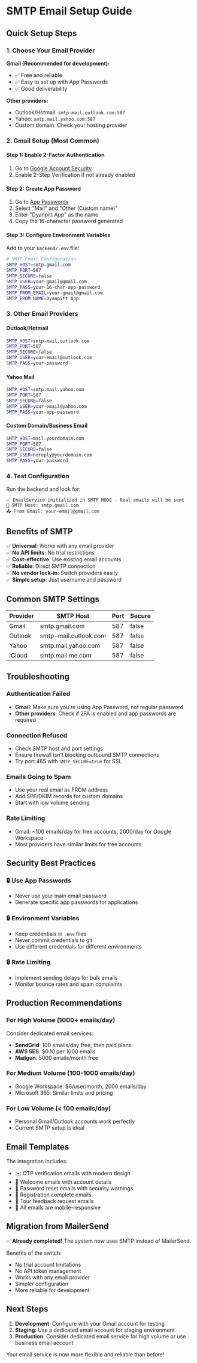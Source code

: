 # SMTP Email Setup Guide

## Quick Setup Steps

### 1. Choose Your Email Provider

**Gmail (Recommended for development):**
- ✅ Free and reliable
- ✅ Easy to set up with App Passwords
- ✅ Good deliverability

**Other providers:**
- Outlook/Hotmail: `smtp-mail.outlook.com:587`
- Yahoo: `smtp.mail.yahoo.com:587`
- Custom domain: Check your hosting provider

### 2. Gmail Setup (Most Common)

#### Step 1: Enable 2-Factor Authentication
1. Go to [Google Account Security](https://myaccount.google.com/security)
2. Enable 2-Step Verification if not already enabled

#### Step 2: Create App Password
1. Go to [App Passwords](https://myaccount.google.com/apppasswords)
2. Select "Mail" and "Other (Custom name)"
3. Enter "Dyanpitt App" as the name
4. Copy the 16-character password generated

#### Step 3: Configure Environment Variables
Add to your `backend/.env` file:

```bash
# SMTP Email Configuration
SMTP_HOST=smtp.gmail.com
SMTP_PORT=587
SMTP_SECURE=false
SMTP_USER=your-gmail@gmail.com
SMTP_PASS=your-16-char-app-password
SMTP_FROM_EMAIL=your-gmail@gmail.com
SMTP_FROM_NAME=Dyanpitt App
```

### 3. Other Email Providers

#### Outlook/Hotmail
```bash
SMTP_HOST=smtp-mail.outlook.com
SMTP_PORT=587
SMTP_SECURE=false
SMTP_USER=your-email@outlook.com
SMTP_PASS=your-password
```

#### Yahoo Mail
```bash
SMTP_HOST=smtp.mail.yahoo.com
SMTP_PORT=587
SMTP_SECURE=false
SMTP_USER=your-email@yahoo.com
SMTP_PASS=your-app-password
```

#### Custom Domain/Business Email
```bash
SMTP_HOST=mail.yourdomain.com
SMTP_PORT=587
SMTP_SECURE=false
SMTP_USER=noreply@yourdomain.com
SMTP_PASS=your-password
```

### 4. Test Configuration

Run the backend and look for:
```
✅ EmailService initialized in SMTP MODE - Real emails will be sent
📧 SMTP Host: smtp.gmail.com
📤 From Email: your-email@gmail.com
```

## Benefits of SMTP

✅ **Universal**: Works with any email provider  
✅ **No API limits**: No trial restrictions  
✅ **Cost-effective**: Use existing email accounts  
✅ **Reliable**: Direct SMTP connection  
✅ **No vendor lock-in**: Switch providers easily  
✅ **Simple setup**: Just username and password  

## Common SMTP Settings

| Provider | SMTP Host | Port | Secure |
|----------|-----------|------|--------|
| Gmail | smtp.gmail.com | 587 | false |
| Outlook | smtp-mail.outlook.com | 587 | false |
| Yahoo | smtp.mail.yahoo.com | 587 | false |
| iCloud | smtp.mail.me.com | 587 | false |

## Troubleshooting

### Authentication Failed
- **Gmail**: Make sure you're using App Password, not regular password
- **Other providers**: Check if 2FA is enabled and app passwords are required

### Connection Refused
- Check SMTP host and port settings
- Ensure firewall isn't blocking outbound SMTP connections
- Try port 465 with `SMTP_SECURE=true` for SSL

### Emails Going to Spam
- Use your real email as FROM address
- Add SPF/DKIM records for custom domains
- Start with low volume sending

### Rate Limiting
- Gmail: ~100 emails/day for free accounts, 2000/day for Google Workspace
- Most providers have similar limits for free accounts

## Security Best Practices

### 🔒 Use App Passwords
- Never use your main email password
- Generate specific app passwords for applications

### 🔒 Environment Variables
- Keep credentials in `.env` files
- Never commit credentials to git
- Use different credentials for different environments

### 🔒 Rate Limiting
- Implement sending delays for bulk emails
- Monitor bounce rates and spam complaints

## Production Recommendations

### For High Volume (1000+ emails/day)
Consider dedicated email services:
- **SendGrid**: 100 emails/day free, then paid plans
- **AWS SES**: $0.10 per 1000 emails
- **Mailgun**: 5000 emails/month free

### For Medium Volume (100-1000 emails/day)
- Google Workspace: $6/user/month, 2000 emails/day
- Microsoft 365: Similar limits and pricing

### For Low Volume (< 100 emails/day)
- Personal Gmail/Outlook accounts work perfectly
- Current SMTP setup is ideal

## Email Templates

The integration includes:
- ✉️ OTP verification emails with modern design
- 🎉 Welcome emails with account details
- 🔐 Password reset emails with security warnings
- 📧 Registration complete emails
- 📝 Tour feedback request emails
- 📱 All emails are mobile-responsive

## Migration from MailerSend

✅ **Already completed!** The system now uses SMTP instead of MailerSend.

Benefits of the switch:
- No trial account limitations
- No API token management
- Works with any email provider
- Simpler configuration
- More reliable for development

## Next Steps

1. **Development**: Configure with your Gmail account for testing
2. **Staging**: Use a dedicated email account for staging environment
3. **Production**: Consider dedicated email service for high volume or use business email account

Your email service is now more flexible and reliable than before!